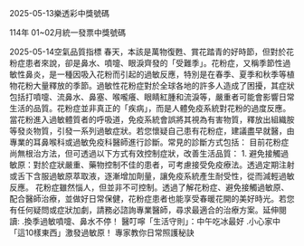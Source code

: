 
2025-05-13樂透彩中獎號碼

                                
114年 01~02月統一發票中獎號碼
                             
2025-05-14空氣品質指標
                              春天，本該是萬物復甦、賞花踏青的好時節，但對於花粉症患者來說，卻是鼻水、噴嚏、眼淚齊發的「受難季」。花粉症，又稱季節性過敏性鼻炎，是一種因吸入花粉而引起的過敏反應，特別是在春季、夏季和秋季等植物花粉大量釋放的季節。過敏性花粉症對於全球各地的許多人造成了困擾，其症狀包括打噴嚏、流鼻水、鼻塞、喉嚨癢、眼睛紅腫和流淚等，嚴重者可能會影響日常生活的品質。花粉症並非真正的「疾病」，而是人體免疫系統對花粉的過度反應。當花粉進入過敏體質者的呼吸道，免疫系統會誤將其視為有害物質，釋放出組織胺等發炎物質，引發一系列過敏症狀。若您懷疑自己患有花粉症，建議盡早就醫，由專業的耳鼻喉科或過敏免疫科醫師進行診斷。常見的診斷方式包括： 目前花粉症尚無根治方法，但可透過以下方式有效控制症狀，改善生活品質： 1. 避免接觸過敏原：對於症狀嚴重、藥物控制不佳的患者，可考慮接受免疫療法。透過定期注射或舌下含服過敏原萃取液，逐漸增加劑量，讓免疫系統產生耐受性，從而減輕過敏反應。 花粉症雖然惱人，但並非不可控制。透過了解花粉症、避免接觸過敏原、配合醫師治療，並做好日常保健，花粉症患者也能享受春暖花開的美好時光。若您有任何疑問或症狀加劇，請務必諮詢專業醫師，尋求最適合的治療方案。延伸閱讀: .換季過敏噴嚏、鼻水不停！ 醫叮嚀「生活守則」：中午吃冰最好 .小心家中「這10樣東西」激發過敏原！ 專家教你日常照護秘訣